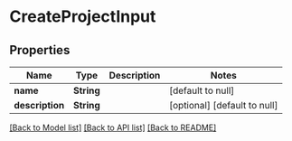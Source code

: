# CreateProjectInput

## Properties

| Name            | Type       | Description | Notes                        |
| --------------- | ---------- | ----------- | ---------------------------- |
| **name**        | **String** |             | [default to null]            |
| **description** | **String** |             | [optional] [default to null] |

[[Back to Model list]](../README.md#documentation-for-models) [[Back to API list]](../README.md#documentation-for-api-endpoints) [[Back to README]](../README.md)
